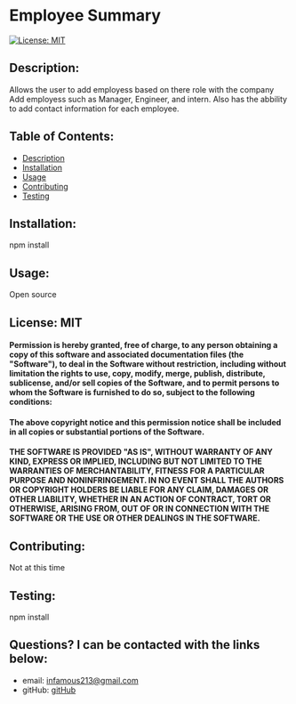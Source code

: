 # Employee Summary

[![License: MIT](https://img.shields.io/badge/License-MIT-yellow.svg)](https://opensource.org/licenses/MIT) 

    
## Description: 
Allows the user to add employess based on there role with the company
Add employess such as Manager, Engineer, and intern. Also has the abbility
to add contact information for each employee. 

## Table of Contents:

* [Description](#description)
* [Installation](#installation)
* [Usage](#usage)
* [Contributing](#contributing)
* [Testing](#testing)

## Installation: 
npm install

## Usage: 
Open source


## License: MIT

#### Permission is hereby granted, free of charge, to any person obtaining a copy of this software and associated documentation files (the "Software"), to deal in the Software without restriction, including without limitation the rights to use, copy, modify, merge, publish, distribute, sublicense, and/or sell copies of the Software, and to permit persons to whom the Software is furnished to do so, subject to the following conditions:

#### The above copyright notice and this permission notice shall be included in all copies or substantial portions of the Software.

#### THE SOFTWARE IS PROVIDED "AS IS", WITHOUT WARRANTY OF ANY KIND, EXPRESS OR IMPLIED, INCLUDING BUT NOT LIMITED TO THE WARRANTIES OF MERCHANTABILITY, FITNESS FOR A PARTICULAR PURPOSE AND NONINFRINGEMENT. IN NO EVENT SHALL THE AUTHORS OR COPYRIGHT HOLDERS BE LIABLE FOR ANY CLAIM, DAMAGES OR OTHER LIABILITY, WHETHER IN AN ACTION OF CONTRACT, TORT OR OTHERWISE, ARISING FROM, OUT OF OR IN CONNECTION WITH THE SOFTWARE OR THE USE OR OTHER DEALINGS IN THE SOFTWARE.

## Contributing: 
Not at this time

## Testing: 
npm install

## Questions? I can be contacted with the links below:   
* email: infamous213@gmail.com
* gitHub: [gitHub](https://github.com/JacobCounts)
